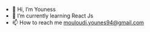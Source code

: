 - 👋 Hi, I’m Youness  
- 🌱 I’m currently learning React Js
- 📫 How to reach me mouloudi.younes94@gmail.com

  
<!--- - 💞️ I’m looking to collaborate on ... --->
<!--- - 👀 I’m interested in ... --->
<!---
YounessMouloudi/YounessMouloudi is a ✨ special ✨ repository because its `README.md` (this file) appears on your GitHub profile.
You can click the Preview link to take a look at your changes.
--->
